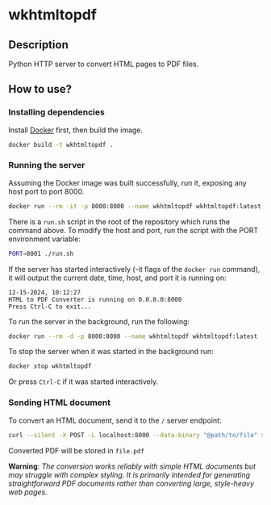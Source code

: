 # wkhtmltopdf

## Description

Python HTTP server to convert HTML pages to PDF files.

## How to use?

### Installing dependencies

Install [Docker](https://docs.docker.com/engine/install/) first, then build the image.

```bash
docker build -t wkhtmltopdf .
```

### Running the server

Assuming the Docker image was built successfully, run it, exposing any host port to port 8000.

```bash
docker run --rm -it -p 8000:8000 --name wkhtmltopdf wkhtmltopdf:latest
```

There is a `run.sh` script in the root of the repository which runs the command above. To modify the host and port, run the script with the PORT environment variable:

```bash
PORT=8001 ./run.sh
```

If the server has started interactively (-it flags of the `docker run` command), it will output the current date, time, host, and port it is running on:

```
12-15-2024, 10:12:27
HTML to PDF Converter is running on 0.0.0.0:8000
Press Ctrl-C to exit...
```

To run the server in the background, run the following:

```bash
docker run --rm -d -p 8000:8000 --name wkhtmltopdf wkhtmltopdf:latest
```

To stop the server when it was started in the background run:

```bash
docker stop wkhtmltopdf
```

Or press `Ctrl-C` if it was started interactively.

### Sending HTML document

To convert an HTML document, send it to the `/` server endpoint:

```bash
curl --silent -X POST -L localhost:8000 --data-binary "@path/to/file" > file.pdf
```

Converted PDF will be stored in `file.pdf`

**Warning**: *The conversion works reliably with simple HTML documents but may struggle with complex styling. It is primarily intended for generating straightforward PDF documents rather than converting large, style-heavy web pages.*
